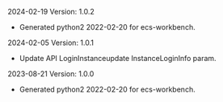 2024-02-19 Version: 1.0.2
- Generated python2 2022-02-20 for ecs-workbench.

2024-02-05 Version: 1.0.1
- Update API LoginInstanceupdate InstanceLoginInfo param.


2023-08-21 Version: 1.0.0
- Generated python2 2022-02-20 for ecs-workbench.

